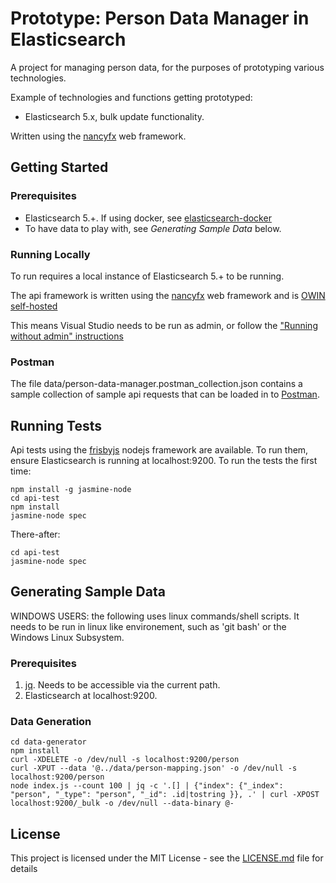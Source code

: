 # Prototype: Person Data Manager in Elasticsearch

A project for managing person data, for the purposes of prototyping various technologies.

Example of technologies and functions getting prototyped:
* Elasticsearch 5.x, bulk update functionality.

Written using the [nancyfx](http://nancyfx.org/) web framework. 

## Getting Started

### Prerequisites

* Elasticsearch 5.+. If using docker, see [elasticsearch-docker](https://github.com/hombredequeso/elasticsearch-docker)
* To have data to play with, see *Generating Sample Data* below.

### Running Locally

To run requires a local instance of Elasticsearch 5.+ to be running.

The api framework is written using the [nancyfx](http://nancyfx.org/) web framework and is [OWIN self-hosted](https://github.com/NancyFx/Nancy/wiki/Hosting-nancy-with-owin#katana---httplistener-selfhost)

This means Visual Studio needs to be run as admin, or follow the ["Running without admin" instructions](https://github.com/NancyFx/Nancy/wiki/Hosting-nancy-with-owin#katana---httplistener-selfhost)

### Postman

The file data/person-data-manager.postman_collection.json contains a sample collection of sample api requests that can be loaded in to [Postman](https://www.getpostman.com/).

## Running Tests

Api tests using the [frisbyjs](http://frisbyjs.com/) nodejs framework are available. To run them, ensure Elasticsearch is running at localhost:9200.
To run the tests the first time:

```
npm install -g jasmine-node
cd api-test
npm install
jasmine-node spec
```

There-after:
```
cd api-test
jasmine-node spec

```

## Generating Sample Data

WINDOWS USERS: the following uses linux commands/shell scripts. It needs to be run in linux like environement, such as 'git bash' or the Windows Linux Subsystem.

### Prerequisites

1. [jq](https://stedolan.github.io/jq/). Needs to be accessible via the current path.
2. Elasticsearch at localhost:9200.

### Data Generation

```
cd data-generator
npm install
curl -XDELETE -o /dev/null -s localhost:9200/person
curl -XPUT --data '@../data/person-mapping.json' -o /dev/null -s localhost:9200/person
node index.js --count 100 | jq -c '.[] | {"index": {"_index": "person", "_type": "person", "_id": .id|tostring }}, .' | curl -XPOST localhost:9200/_bulk -o /dev/null --data-binary @-
```

## License

This project is licensed under the MIT License - see the [LICENSE.md](LICENSE.md) file for details

